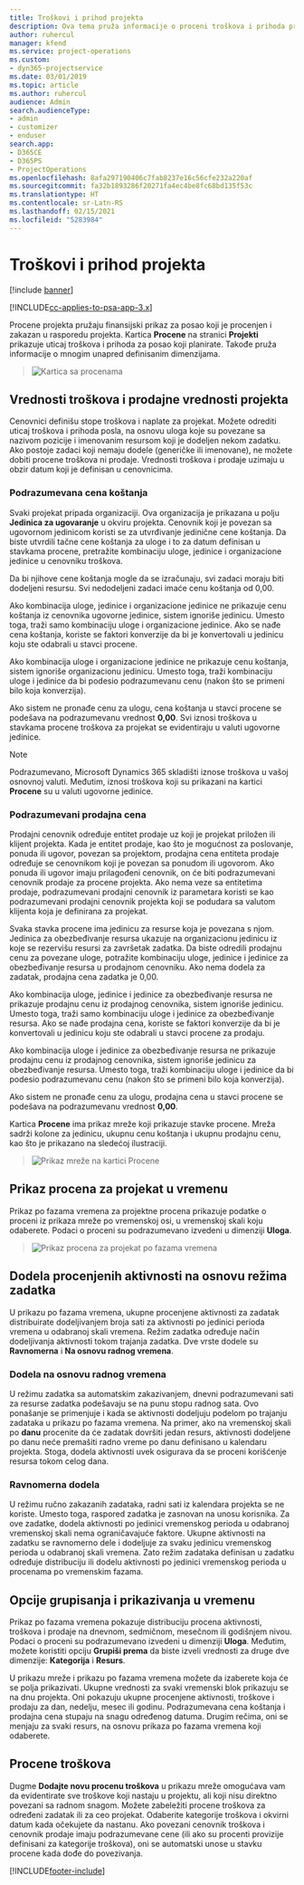 ```yaml
---
title: Troškovi i prihod projekta
description: Ova tema pruža informacije o proceni troškova i prihoda projekta.
author: ruhercul
manager: kfend
ms.service: project-operations
ms.custom:
- dyn365-projectservice
ms.date: 03/01/2019
ms.topic: article
ms.author: ruhercul
audience: Admin
search.audienceType:
- admin
- customizer
- enduser
search.app:
- D365CE
- D365PS
- ProjectOperations
ms.openlocfilehash: 8afa297190406c7fab8237e16c56cfe232a220af
ms.sourcegitcommit: fa32b1893286f20271fa4ec4be8fc68bd135f53c
ms.translationtype: HT
ms.contentlocale: sr-Latn-RS
ms.lasthandoff: 02/15/2021
ms.locfileid: "5283984"
---
```

# <a name="project-costs-and-revenue"></a>Troškovi i prihod projekta

[!include [banner](../includes/psa-now-project-operations.md)]

[!INCLUDE[cc-applies-to-psa-app-3.x](../includes/cc-applies-to-psa-app-3x.md)]

Procene projekta pružaju finansijski prikaz za posao koji je procenjen i zakazan u rasporedu projekta. Kartica **Procene** na stranici **Projekti** prikazuje uticaj troškova i prihoda za posao koji planirate. Takođe pruža informacije o mnogim unapred definisanim dimenzijama. 

> ![Kartica sa procenama](media/project-5.png)

## <a name="cost-and-sales-values-of-the-project"></a>Vrednosti troškova i prodajne vrednosti projekta

Cenovnici definišu stope troškova i naplate za projekat. Možete odrediti uticaj troškova i prihoda posla, na osnovu uloga koje su povezane sa nazivom pozicije i imenovanim resursom koji je dodeljen nekom zadatku. Ako postoje zadaci koji nemaju dodele (generičke ili imenovane), ne možete dobiti procene troškova ni prodaje. Vrednosti troškova i prodaje uzimaju u obzir datum koji je definisan u cenovnicima.

### <a name="default-cost-price"></a>Podrazumevana cena koštanja  

Svaki projekat pripada organizaciji. Ova organizacija je prikazana u polju **Jedinica za ugovaranje** u okviru projekta. Cenovnik koji je povezan sa ugovornom jedinicom koristi se za utvrđivanje jedinične cene koštanja. Da biste utvrdili tačne cene koštanja za uloge i to za datum definisan u stavkama procene, pretražite kombinaciju uloge, jedinice i organizacione jedinice u cenovniku troškova. 

Da bi njihove cene koštanja mogle da se izračunaju, svi zadaci moraju biti dodeljeni resursu. Svi nedodeljeni zadaci imaće cenu koštanja od 0,00.

Ako kombinacija uloge, jedinice i organizacione jedinice ne prikazuje cenu koštanja iz cenovnika ugovorne jedinice, sistem ignoriše jedinicu. Umesto toga, traži samo kombinaciju uloge i organizacione jedinice. Ako se nađe cena koštanja, koriste se faktori konverzije da bi je konvertovali u jedinicu koju ste odabrali u stavci procene.

Ako kombinacija uloge i organizacione jedinice ne prikazuje cenu koštanja, sistem ignoriše organizacionu jedinicu. Umesto toga, traži kombinaciju uloge i jedinice da bi podesio podrazumevanu cenu (nakon što se primeni bilo koja konverzija).

Ako sistem ne pronađe cenu za ulogu, cena koštanja u stavci procene se podešava na podrazumevanu vrednost **0,00**. Svi iznosi troškova u stavkama procene troškova za projekat se evidentiraju u valuti ugovorne jedinice.

> [!NOTE]
> Podrazumevano, Microsoft Dynamics 365 skladišti iznose troškova u vašoj osnovnoj valuti. Međutim, iznosi troškova koji su prikazani na kartici **Procene** su u valuti ugovorne jedinice.  

### <a name="default-sales-price"></a>Podrazumevani prodajna cena 

Prodajni cenovnik određuje entitet prodaje uz koji je projekat priložen ili klijent projekta. Kada je entitet prodaje, kao što je mogućnost za poslovanje, ponuda ili ugovor, povezan sa projektom, prodajna cena entiteta prodaje određuje se cenovnikom koji je povezan sa ponudom ili ugovorom. Ako ponuda ili ugovor imaju prilagođeni cenovnik, on će biti podrazumevani cenovnik prodaje za procene projekta. Ako nema veze sa entitetima prodaje, podrazumevani prodajni cenovnik iz parametara koristi se kao podrazumevani prodajni cenovnik projekta koji se podudara sa valutom klijenta koja je definirana za projekat.

Svaka stavka procene ima jedinicu za resurse koja je povezana s njom. Jedinica za obezbeđivanje resursa ukazuje na organizacionu jedinicu iz koje se rezervišu resursi za završetak zadatka. Da biste odredili prodajnu cenu za povezane uloge, potražite kombinaciju uloge, jedinice i jedinice za obezbeđivanje resursa u prodajnom cenovniku. Ako nema dodela za zadatak, prodajna cena zadatka je 0,00.

Ako kombinacija uloge, jedinice i jedinice za obezbeđivanje resursa ne prikazuje prodajnu cenu iz prodajnog cenovnika, sistem ignoriše jedinicu. Umesto toga, traži samo kombinaciju uloge i jedinice za obezbeđivanje resursa. Ako se nađe prodajna cena, koriste se faktori konverzije da bi je konvertovali u jedinicu koju ste odabrali u stavci procene za prodaju. 

Ako kombinacija uloge i jedinice za obezbeđivanje resursa ne prikazuje prodajnu cenu iz prodajnog cenovnika, sistem ignoriše jedinicu za obezbeđivanje resursa. Umesto toga, traži kombinaciju uloge i jedinice da bi podesio podrazumevanu cenu (nakon što se primeni bilo koja konverzija).

Ako sistem ne pronađe cenu za ulogu, prodajna cena u stavci procene se podešava na podrazumevanu vrednost **0,00**.

Kartica **Procene** ima prikaz mreže koji prikazuje stavke procene. Mreža sadrži kolone za jedinicu, ukupnu cenu koštanja i ukupnu prodajnu cenu, kao što je prikazano na sledećoj ilustraciji. 

> ![Prikaz mreže na kartici Procene](media/project-6.png)

## <a name="time-phased-view-of-project-estimates"></a>Prikaz procena za projekat u vremenu

Prikaz po fazama vremena za projektne procena prikazuje podatke o proceni iz prikaza mreže po vremenskoj osi, u vremenskoj skali koju odaberete. Podaci o proceni su podrazumevano izvedeni u dimenziji **Uloga**.

> ![Prikaz procena za projekat po fazama vremena](media/project-7.png)

## <a name="allocating-estimated-effort-based-on-the-task-mode"></a>Dodela procenjenih aktivnosti na osnovu režima zadatka

U prikazu po fazama vremena, ukupne procenjene aktivnosti za zadatak distribuirate dodeljivanjem broja sati za aktivnosti po jedinici perioda vremena u odabranoj skali vremena. Režim zadatka određuje način dodeljivanja aktivnosti tokom trajanja zadatka. Dve vrste dodele su **Ravnomerna** i **Na osnovu radnog vremena**.

### <a name="work-hours-based-allocation"></a>Dodela na osnovu radnog vremena
 
U režimu zadatka sa automatskim zakazivanjem, dnevni podrazumevani sati za resurse zadatka podešavaju se na punu stopu radnog sata. Ovo ponašanje se primenjuje i kada se aktivnosti dodeljuju podelom po trajanju zadataka u prikazu po fazama vremena. Na primer, ako na vremenskoj skali po **danu** procenite da će zadatak dovršiti jedan resurs, aktivnosti dodeljene po danu neće premašiti radno vreme po danu definisano u kalendaru projekta. Stoga, dodela aktivnosti uvek osigurava da se proceni korišćenje resursa tokom celog dana.

### <a name="even-allocation"></a>Ravnomerna dodela

U režimu ručno zakazanih zadataka, radni sati iz kalendara projekta se ne koriste. Umesto toga, raspored zadatka je zasnovan na unosu korisnika. Za ove zadatke, dodela aktivnosti po jedinici vremenskog perioda u odabranoj vremenskoj skali nema ograničavajuće faktore. Ukupne aktivnosti na zadatku se ravnomerno dele i dodeljuje za svaku jedinicu vremenskog perioda u odabranoj skali vremena. Zato režim zadataka definisan u zadatku određuje distribuciju ili dodelu aktivnosti po jedinici vremenskog perioda u procenama po vremenskim fazama.

## <a name="grouping-and-time-phasing-options"></a>Opcije grupisanja i prikazivanja u vremenu

Prikaz po fazama vremena pokazuje distribuciju procena aktivnosti, troškova i prodaje na dnevnom, sedmičnom, mesečnom ili godišnjem nivou. Podaci o proceni su podrazumevano izvedeni u dimenziji **Uloga**. Međutim, možete koristiti opciju **Grupiši prema** da biste izveli vrednosti za druge dve dimenzije: **Kategorija** i **Resurs**.

U prikazu mreže i prikazu po fazama vremena možete da izaberete koja će se polja prikazivati. Ukupne vrednosti za svaki vremenski blok prikazuju se na dnu projekta. Oni pokazuju ukupne procenjene aktivnosti, troškove i prodaju za dan, nedelju, mesec ili godinu. Podrazumevana cena koštanja i prodajna cena stupaju na snagu određenog datuma. Drugim rečima, oni se menjaju za svaki resurs, na osnovu prikaza po fazama vremena koji odaberete.

## <a name="expense-estimates"></a>Procene troškova

Dugme **Dodajte novu procenu troškova** u prikazu mreže omogućava vam da evidentirate sve troškove koji nastaju u projektu, ali koji nisu direktno povezani sa radnom snagom. Možete zabeležiti procene troškova za određeni zadatak ili za ceo projekat. Odaberite kategorije troškova i okvirni datum kada očekujete da nastanu. Ako povezani cenovnik troškova i cenovnik prodaje imaju podrazumevane cene (ili ako su procenti provizije definisani za kategorije troškova), oni se automatski unose u stavku procene kada dođe do povezivanja.


[!INCLUDE[footer-include](../includes/footer-banner.md)]